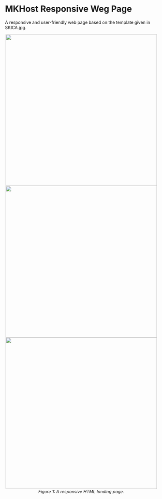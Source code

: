 # MKHost Responsive Weg Page

А responsive and user-friendly web page based on the template given in SKICA.jpg.



<div align="center"><img width="500" src="https://user-images.githubusercontent.com/18449614/173613793-188b3378-c256-4a35-8a9e-80039670eaa0.png"> </div><div align="center"><i></i></div>

<div align="center"><img width="500" src="https://user-images.githubusercontent.com/18449614/173613799-909df940-9520-458b-bb3c-2189787af106.png"> </div><div align="center"><i></i>
  


<div align="center"><img width="500" src="https://user-images.githubusercontent.com/18449614/173613806-040fab83-3977-4e6e-b74c-f426cfe2efc2.png"> </div><div align="center"><i>Figure 1: A responsive HTML landing page. </i></div>




